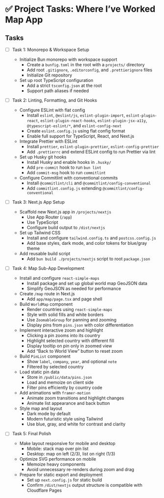 # ✅ Project Tasks: Where I’ve Worked Map App

## Tasks

- [ ] Task 1: Monorepo & Workspace Setup
  - Initialize Bun monorepo with workspace support
    - Create a `bunfig.toml` in the root with a `projects/` directory
    - Add root `.gitignore`, `.editorconfig`, and `.prettierignore` files
    - Initialize Git repository
  - Set up root TypeScript configuration
    - Add a strict `tsconfig.json` at the root
    - Support path aliases if needed

- [ ] Task 2: Linting, Formatting, and Git Hooks
  - Configure ESLint with flat config
    - Install `eslint`, `@eslint/js`, `eslint-plugin-import`, `eslint-plugin-react`, `eslint-plugin-react-hooks`, `eslint-plugin-jsx-a11y`, `@typescript-eslint/*`, and `eslint-config-next`
    - Create `eslint.config.js` using flat config format
    - Enable full support for TypeScript, React, and Next.js
  - Integrate Prettier with ESLint
    - Install `prettier`, `eslint-plugin-prettier`, `eslint-config-prettier`
    - Add `.prettierrc` and extend ESLint config to run Prettier via lint
  - Set up Husky git hooks
    - Install Husky and enable hooks in `.husky/`
    - Add `pre-commit` hook to run `bun lint`
    - Add `commit-msg` hook to run `commitlint`
  - Configure Commitlint with conventional commits
    - Install `@commitlint/cli` and `@commitlint/config-conventional`
    - Add `commitlint.config.js` extending `@commitlint/config-conventional`

- [ ] Task 3: Next.js App Setup
  - Scaffold new Next.js app in `/projects/nextjs`
    - Use App Router (`/app`)
    - Use TypeScript
    - Configure build output to `/dist/nextjs`
  - Set up Tailwind CSS
    - Install and configure `tailwind.config.ts` and `postcss.config.js`
    - Add base styles, dark mode, and color tokens for blue/gray theme
  - Add reusable build script
    - Add `bun build ./projects/nextjs` script to root `package.json`

- [ ] Task 4: Map Sub-App Development
  - Install and configure `react-simple-maps`
    - Install package and set up global world map GeoJSON data
    - Simplify GeoJSON as needed for performance
  - Create `/map` route in Next.js
    - Add `app/map/page.tsx` and page shell
  - Build `WorldMap` component
    - Render countries using `react-simple-maps`
    - Style with solid fills and white borders
    - Use `ZoomableGroup` for panning and zooming
    - Display pins from `pins.json` with color differentiation
  - Implement interactive zoom and highlight
    - Clicking a pin zooms into its country
    - Highlight selected country with different fill
    - Display tooltip on pin only in zoomed view
    - Add “Back to World View” button to reset zoom
  - Build `PinList` component
    - Show `label`, `company`, `year`, and optional `note`
    - Filtered by selected country
  - Load static pin data
    - Store in `/public/data/pins.json`
    - Load and memoize on client side
    - Filter pins efficiently by country code
  - Add animations with `framer-motion`
    - Animate zoom transitions and highlight changes
    - Animate list appearance and back button
  - Style map and layout
    - Dark mode by default
    - Modern futuristic style using Tailwind
    - Use blue, gray, and white for contrast and clarity

- [ ] Task 5: Final Polish
  - Make layout responsive for mobile and desktop
    - Mobile: stack map over pin list
    - Desktop: map on left (2/3), list on right (1/3)
  - Optimize SVG performance on mobile
    - Memoize heavy components
    - Avoid unnecessary re-renders during zoom and drag
  - Prepare for static export and deployment
    - Set up `next.config.js` for static build
    - Confirm `/dist/nextjs` output structure is compatible with Cloudflare Pages

